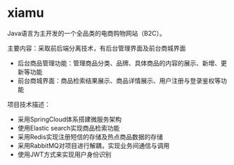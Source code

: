 # xiamu
Java语言为主开发的一个全品类的电商购物网站（B2C）。

主要内容：采取前后端分离技术，有后台管理界面及前台商城界面
* 后台商品管理功能：管理商品分类、品牌、具体商品的内容的展示、新增、更新等功能
* 前台商城界面：商品检索结果展示、商品详情展示、用户注册与登录鉴权等功能

项目技术描述：
* 采用SpringCloud体系搭建微服务架构
* 使用Elastic search实现商品检索功能
* 采用Redis实现注册短信的存储及热点商品数据的存储
* 采用RabbitMQ对项目进行解耦，实现业务间通信与调用
* 使用JWT方式来实现用户身份识别
